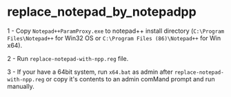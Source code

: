 # replace_notepad_by_notepadpp

1 - Copy `Notepad++ParamProxy.exe` to notepad++ install directory (`C:\Program Files\Notepad++` for Win32 OS or `C:\Program Files (86)\Notepad++` for Win x64).

2 - Run `replace-notepad-with-npp.reg` file.

3 - If your have a 64bit system, run `x64.bat` as admin after `replace-notepad-with-npp.reg` or copy it's contents to an admin comMand prompt and run manually.
